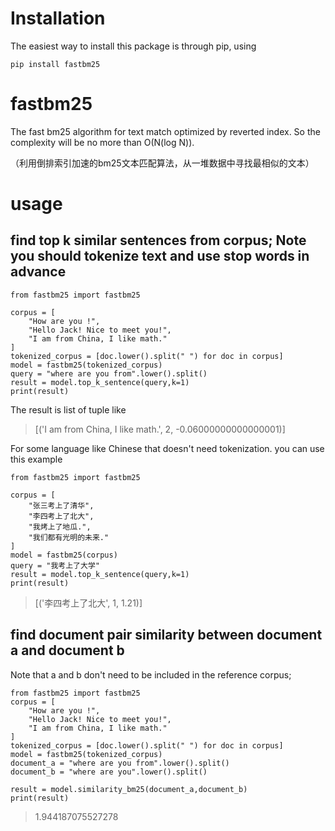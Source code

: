 # Installation
The easiest way to install this package is through pip, using

```
pip install fastbm25
```
# fastbm25
The fast bm25 algorithm for text match optimized by reverted index. So the complexity will be no more than O(N(log N)).

（利用倒排索引加速的bm25文本匹配算法，从一堆数据中寻找最相似的文本）

# usage
## find top k similar sentences from corpus; Note you should tokenize text and use stop words in advance
```
from fastbm25 import fastbm25

corpus = [
    "How are you !",
    "Hello Jack! Nice to meet you!",
    "I am from China, I like math."
]
tokenized_corpus = [doc.lower().split(" ") for doc in corpus]
model = fastbm25(tokenized_corpus)
query = "where are you from".lower().split()
result = model.top_k_sentence(query,k=1)
print(result)
```
The result is list of tuple like
> [('I am from China, I like math.', 2, -0.06000000000000001)]

For some language like Chinese that doesn't need tokenization. you can use this example
```
from fastbm25 import fastbm25

corpus = [
    "张三考上了清华",
    "李四考上了北大",
    "我烤上了地瓜.",
    "我们都有光明的未来."
]
model = fastbm25(corpus)
query = "我考上了大学"
result = model.top_k_sentence(query,k=1)
print(result)
```
> [('李四考上了北大', 1, 1.21)]
## find document pair similarity  between document a and document b
Note that a and b don't need to be included in the reference corpus;

```
from fastbm25 import fastbm25
corpus = [
    "How are you !",
    "Hello Jack! Nice to meet you!",
    "I am from China, I like math."
]
tokenized_corpus = [doc.lower().split(" ") for doc in corpus]
model = fastbm25(tokenized_corpus)
document_a = "where are you from".lower().split()
document_b = "where are you".lower().split()

result = model.similarity_bm25(document_a,document_b)
print(result)
```
> 1.944187075527278

